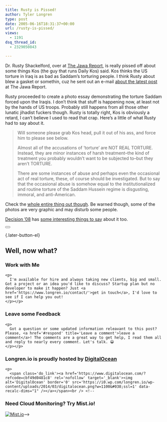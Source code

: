 ```yaml
---
title: Rusty is Pissed!
author: Tyler Longren
type: post
date: 2005-06-16T18:31:37+00:00
url: /rusty-is-pissed/
views:
  - 1191
dsq_thread_id:
  - 2329050843

---
```

Dr. Rusty Shackelford, over at [The Jawa Report][1], is really pissed off about some things Kos (the guy that runs Daily Kos) said. Kos thinks the US torture in Iraq is as bad as Saddam&#8217;s torturing people. I think Rusty about blew a gasket or somethin, cuz he sent out an e-mail [about the latest post][2] at The Jawa Report.

Rusty proceeded to create a photo essay demonstrating the torture Saddam forced upon the Iraqis. I don&#8217;t think that stuff is happening now, at least not by the hands of US troops. Probably still happens from all those other lunatic jihadist fuckers though. Rusty is totally right, Kos is obviously a retard, I can&#8217;t believe I used to read that crap. Here&#8217;s a little of what Rusty had to say about it.

> Will someone please grab Kos head, pull it out of his ass, and force him to please see below.
> 
> Almost all of the accusations of &#8216;torture&#8217; are NOT REAL TORTURE. Instead, they are minor instances of harsh treatment&#8211;the kind of treatment you probably wouldn&#8217;t want to be subjected to&#8211;but they aren&#8217;t TORTURE.
> 
> There are some instances of abuse and perhaps even the occasional act of real torture, these, of course should be investigated. But to say that the occasional abuse is somehow equal to the institutionalized and routine torture of the Saddam Hussein regime is disgusting, immoral, and anti-American.

Check the [whole entire thing out though][2]. Be warned though, some of the photos are very graphic and may disturb some people.

[Decision &#8217;08][3] has [some interesting things to say][4] about it too. 

<div class="wpulike wpulike-default " >
  <div class="wp_ulike_general_class wp_ulike_is_not_liked">
    <button type="button"
					aria-label="Like Button"
					data-ulike-id="1922"
					data-ulike-nonce="e5d909482a"
					data-ulike-type="likeThis"
					data-ulike-template="wpulike-default"
					data-ulike-display-likers="0"
					data-ulike-disable-pophover="0"
					class="wp_ulike_btn wp_ulike_put_image wp_likethis_1922"></button><span class="count-box"></span>
  </div>
</div>

[][5]{.later-button-el}

<div class='what-next'>
  <h2>
    Well, now what?
  </h2>
  
  <div class='hire'>
    <h3>
      Work with Me
    </h3>
    
    <p>
      I'm available for hire and always taking new clients, big and small. Got a project or an idea you'd like to discuss? Startup plan but no developer to make it happen? Just <a href='https://www.longren.io/contact/'>get in touch</a>, I'd love to see if I can help you out!
    </p></p>
  </div>
  
  <div class='hire'>
    <h3>
      Leave some Feedback
    </h3>
    
    <p>
      Got a question or some updated information releavant to this post? Please, <a href='#respond' title='Leave a comment'>leave a comment</a>! The comments are a great way to get help, I read them all and reply to nearly every comment. Let's talk. 😀
    </p></p>
  </div>
  
  <div class='now-what-bottom-ad'>
    <h3>
      Longren.io is proudly hosted by <a href='https://www.digitalocean.com/?refcode=cbf49d0481c8'>DigitalOcean</a>
    </h3>
    
    <p>
      <span class='do_link'><a href='https://www.digitalocean.com/?refcode=cbf49d0481c8' rel='nofollow' target='_blank'><img alt='DigitalOcean' border='0' src='https://i0.wp.com/longren.io/wp-content/uploads/2014/03/digitalocean.png?w=1100&#038;ssl=1' data-recalc-dims="1" /></a></span><br /> <!--

<h3>Need Cloud Monitoring? Try Mist.io!</h3>

<span class='do_link'><a href='http://mist.io/?ref=tyler' rel='nofollow' target='_blank'><img alt='Mist.io' border='0' src='https://i0.wp.com/longren.io/wp-content/uploads/2014/04/mistio.jpg?w=1100&#038;ssl=1' data-recalc-dims="1"></a></span>--></div> </div>

 [1]: http://mypetjawa.mu.nu
 [2]: http://mypetjawa.mu.nu/archives/092559.php
 [3]: http://decision08.blogspot.com/
 [4]: http://decision08.blogspot.com/2005/06/left-begins-to-self-destruct-again.html
 [5]: #